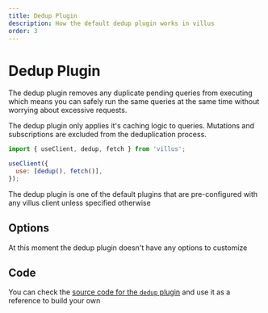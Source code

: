 ```yaml
---
title: Dedup Plugin
description: How the default dedup plugin works in villus
order: 3
---
```


# Dedup Plugin

The dedup plugin removes any duplicate pending queries from executing which means you can safely run the same queries at the same time without worrying about excessive requests.

The dedup plugin only applies it's caching logic to queries. Mutations and subscriptions are excluded from the deduplication process.

```js
import { useClient, dedup, fetch } from 'villus';

useClient({
  use: [dedup(), fetch()],
});
```

<doc-tip>

The dedup plugin is one of the default plugins that are pre-configured with any villus client unless specified otherwise

</doc-tip>

## Options

At this moment the dedup plugin doesn't have any options to customize

## Code

You can check the [source code for the `dedup` plugin](https://github.com/logaretm/villus/blob/main/packages/villus/src/dedup.ts) and use it as a reference to build your own
